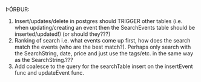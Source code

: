 

ÞÓRÐUR:
1. Insert/updates/delete in postgres should TRIGGER other tables (i.e. when updating/creating an event then the SearchEvents table should be inserted/updated!) 
    (or should they???)
2. Ranking of search i.e. what events come up first, how does the search match the events (who are the best match?). Perhaps only search with the 
    SearchString, date, price and just use the tags/etc. in the same way as the SearchString.???
3. Add coalesce to the query for the searchTable insert on the insertEvent func and updateEvent func.